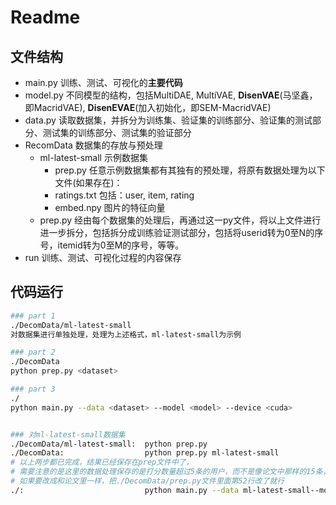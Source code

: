 # Readme



## 文件结构

* main.py    训练、测试、可视化的**主要代码**
* model.py    不同模型的结构，包括MultiDAE, MultiVAE, **DisenVAE**(马坚鑫，即MacridVAE), **DisenEVAE**(加入初始化，即SEM-MacridVAE)
* data.py    读取数据集，并拆分为训练集、验证集的训练部分、验证集的测试部分、测试集的训练部分、测试集的验证部分
* RecomData    数据集的存放与预处理
  * ml-latest-small    示例数据集
    * prep.py    任意示例数据集都有其独有的预处理，将原有数据处理为以下文件(如果存在)：
    * ratings.txt    包括：user, item, rating
    * embed.npy    图片的特征向量
  * prep.py    经由每个数据集的处理后，再通过这一py文件，将以上文件进行进一步拆分，包括拆分成训练验证测试部分，包括将userid转为0至N的序号，itemid转为0至M的序号，等等。
* run    训练、测试、可视化过程的内容保存



## 代码运行

```bash
### part 1
./DecomData/ml-latest-small
对数据集进行单独处理，处理为上述格式，ml-latest-small为示例

### part 2
./DecomData
python prep.py <dataset>

### part 3
./
python main.py --data <dataset> --model <model> --device <cuda>


### 对ml-latest-small数据集
./DecomData/ml-latest-small:  python prep.py
./DecomData:                  python prep.py ml-latest-small
# 以上两步都已完成，结果已经保存在prep文件中了，
# 需要注意的是这里的数据处理保存的是打分数量超过5条的用户，而不是像论文中那样的15条，
# 如果要改成和论文里一样，把./DecomData/prep.py文件里面第52行改了就行
./:                           python main.py --data ml-latest-small--model DisenEVAE --device cuda:0
```



